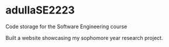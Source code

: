 # adullaSE2223
Code storage for the Software Engineering course

Built a website showcasing my sophomore year research project.

